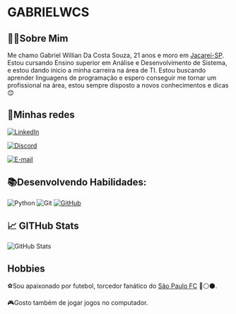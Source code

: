 # GABRIELWCS 

## 👨🏻Sobre Mim
Me chamo Gabriel Willian Da Costa Souza, 21 anos e moro em [Jacareí-SP](https://www.google.com/maps/place/Jacare%C3%AD+-+Parque+Meia+Lua,+Jacare%C3%AD+-+SP/@-23.2950348,-46.0060821,12z/data=!3m1!4b1!4m6!3m5!1s0x94cdcccd1a1b762b:0xd7feb2aaeb4805b2!8m2!3d-23.3029181!4d-45.9674523!16zL20vMDN3cDVx?entry=ttu). Estou cursando Ensino superior em Análise e Desenvolvimento de Sistema, e estou dando inicio a minha carreira na área de TI. Estou buscando aprender  linguagens de programação e espero conseguir me tornar um profissional na área, estou sempre disposto a novos conhecimentos e dicas 😊

## 📩Minhas redes
[![LinkedIn](https://img.shields.io/badge/LinkedIn-0077B5?style=for-the-badge&logo=linkedin&logoColor=white)](https://www.linkedin.com/in/gabriel-souza-553224247?lipi=urn%3Ali%3Apage%3Ad_flagship3_profile_view_base_contact_details%3BZ43JyKjpTBa8hHJVEs3THg%3D%3D)

[![Discord](https://img.shields.io/badge/Discord-7289DA?style=for-the-badge&logo=discord&logoColor=white)](https://discord.com/channels/@GABRIELWCS#4647/)

[![E-mail](https://img.shields.io/badge/-Email-000?style=for-the-badge&logo=microsoft-outlook&logoColor=007BFF)](mailto:bielwillian2@hotmail.com)

## 📚Desenvolvendo Habilidades:
![Python](https://img.shields.io/badge/python-3670A0?style=for-the-badge&logo=python&logoColor=ffdd54)
![Git](https://img.shields.io/badge/GIT-E44C30?style=for-the-badge&logo=git&logoColor=white)
[![GitHub](https://img.shields.io/badge/GitHub-100000?style=for-the-badge&logo=github&logoColor=white)](https://github.com/SEUUSERNAME)


## 📈 GITHub Stats
![GitHub Stats](https://github-readme-stats.vercel.app/api?username=SEUUSERNAME&theme=transparent&icon_color=FF0000&bg_color=000&border_color=FF0000&show_icons=true&&hide_title=true&hide=stars&text_color=FFF)

## Hobbies

⚽Sou apaixonado por futebol, torcedor fanático do [São Paulo FC](https://www.instagram.com/saopaulofc/) 🔴⚪⚫.

🎮Gosto também de jogar jogos no computador.